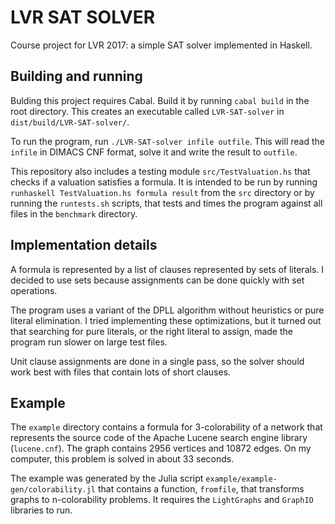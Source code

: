 # LVR SAT SOLVER

Course project for LVR 2017: a simple SAT solver implemented in Haskell.

## Building and running

Bulding this project requires Cabal. Build it by running `cabal build` in the
root directory. This creates an executable called `LVR-SAT-solver` in
`dist/build/LVR-SAT-solver/`.

To run the program, run `./LVR-SAT-solver infile outfile`. This will read the
`infile` in DIMACS CNF format, solve it and write the result to `outfile`.

This repository also includes a testing module `src/TestValuation.hs` that
checks if a valuation satisfies a formula. It is intended to be run by running
`runhaskell TestValuation.hs formula result` from the `src` directory or by
running the `runtests.sh` scripts, that tests and times the program against all
files in the `benchmark` directory.

## Implementation details

A formula is represented by a list of clauses represented by sets of literals. I
decided to use sets because assignments can be done quickly with set operations.

The program uses a variant of the DPLL algorithm without heuristics or pure
literal elimination. I tried implementing these optimizations, but it turned out
that searching for pure literals, or the right literal to assign, made the
program run slower on large test files.

Unit clause assignments are done in a single pass, so the solver should work
best with files that contain lots of short clauses.

## Example

The `example` directory contains a formula for 3-colorability of a network that
represents the source code of the Apache Lucene search engine library
(`lucene.cnf`). The graph contains 2956 vertices and 10872 edges. On my
computer, this problem is solved in about 33 seconds.

The example was generated by the Julia script
`example/example-gen/colorability.jl` that contains a function, `fromfile`, that
transforms graphs to n-colorability problems. It requires the `LightGraphs` and
`GraphIO` libraries to run.
